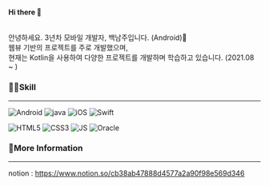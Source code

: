 #### Hi there 👋 

###### 
###### 
<p>
  안녕하세요. 3년차 모바일 개발자, 백남주입니다. (Android)🌱<br/>  
  웹뷰 기반의 프로젝트를 주로 개발했으며,<br/>
  현재는 Kotlin을 사용하여 다양한 프로젝트를 개발하며 학습하고 있습니다. (2021.08 ~ )
</p>

### 🤹‍♀️Skill
------------
![Android](https://img.shields.io/badge/Android-3DDC84?style=flat-square&logo=Android&logoColor=white)&nbsp;![java](https://img.shields.io/badge/java-007396?style=flat-square&logo=java&logoColor=white)&nbsp;![iOS](https://img.shields.io/badge/iOS-000000?style=flat-square&logo=iOS&logoColor=white)&nbsp;![Swift](https://img.shields.io/badge/Swift-FA7343?style=flat-square&logo=Swift&logoColor=white)
   
![HTML5](https://img.shields.io/badge/HTML5-E34F26?style=flat-square&logo=HTML5&logoColor=white)&nbsp;![CSS3](https://img.shields.io/badge/CSS3-1572B6?style=flat-square&logo=CSS3&logoColor=white)&nbsp;![JS](https://img.shields.io/badge/JavaScript-F7DF1E?style=flat-square&logo=JavaScript&logoColor=black)&nbsp;![Oracle](https://img.shields.io/badge/Oracle-F80000?style=flat-square&logo=Oracle&logoColor=white)&nbsp;
   
### 👻More Information
------------
notion : https://www.notion.so/cb38ab47888d4577a2a90f98e569d346
